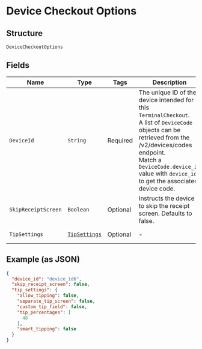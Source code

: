 
# Device Checkout Options

## Structure

`DeviceCheckoutOptions`

## Fields

| Name | Type | Tags | Description | Getter |
|  --- | --- | --- | --- | --- |
| `DeviceId` | `String` | Required | The unique ID of the device intended for this `TerminalCheckout`.<br>A list of `DeviceCode` objects can be retrieved from the /v2/devices/codes endpoint.<br>Match a `DeviceCode.device_id` value with `device_id` to get the associated device code. | String getDeviceId() |
| `SkipReceiptScreen` | `Boolean` | Optional | Instructs the device to skip the receipt screen. Defaults to false. | Boolean getSkipReceiptScreen() |
| `TipSettings` | [`TipSettings`](/doc/models/tip-settings.md) | Optional | - | TipSettings getTipSettings() |

## Example (as JSON)

```json
{
  "device_id": "device_id6",
  "skip_receipt_screen": false,
  "tip_settings": {
    "allow_tipping": false,
    "separate_tip_screen": false,
    "custom_tip_field": false,
    "tip_percentages": [
      48
    ],
    "smart_tipping": false
  }
}
```

